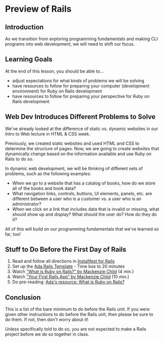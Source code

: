# Preview of Rails

## Introduction

As we transition from exploring programming fundamentals and making CLI programs into web development, we will need to shift our focus.

## Learning Goals

At the end of this lesson, you should be able to...

- adjust expectations for what kinds of problems we will be solving
- have resources to follow for preparing your computer (development environment) for Ruby on Rails development
- have resources to follow for preparing your perspective for Ruby on Rails development

<!-- ## Examples of Rails apps -->
<!-- Maybe add some visuals about different Rails apps? The auditorium lecture for Rails day 1 already includes some of this, though -->

## Web Dev Introduces Different Problems to Solve

We've already looked at the difference of static vs. dynamic websites in our Intro to Web lecture in HTML & CSS week.

Previously, we created static websites and used HTML and CSS to determine the structure of pages. Now, we are going to create websites that dynamically change based on the information available and use Ruby on Rails to do so.

In dynamic web development, we will be thinking of different sets of problems, such as the following examples:

- When we go to a website that has a catalog of books, how do we store all of the books and book data?
- What navigation links, controls, buttons, UI elements, panels, etc. are different between a user who is a customer vs. a user who is an administrator?
- When we click on a link that includes data that is invalid or missing, what should show up and display? What should the user do? How do they do it?

All of this will build on our programming fundamentals that we've learned so far, too!

## Stuff to Do Before the First Day of Rails

1. Read and follow all directions in [Installfest for Rails](installfest-rails.md)
1. Set up the [Ada Rails Template](https://github.com/Ada-Developers-Academy/textbook-curriculum/blob/master/08-rails/rails-template-setup.md) - Time box to 20 minutes
1. Watch ["What is Ruby on Rails?" by Mackenzie Child](https://youtu.be/zppMfm4fuxM) (4 min.)
1. Watch ["Your First Rails App" by Mackenzie Child](https://youtu.be/fP64Wvz13AM) (10 min.)
1. Do pre-reading: [Ada's resource: What is Ruby on Rails?](what-is-ruby-on-rails.md)


## Conclusion

This is a list of the bare minimum to do before the Rails unit. If you were given other instructions to do before the Rails unit, then please be sure to do them. If not, then don't worry about it!

Unless specifically told to do so, you are not expected to make a Rails project before we do so together in class.
